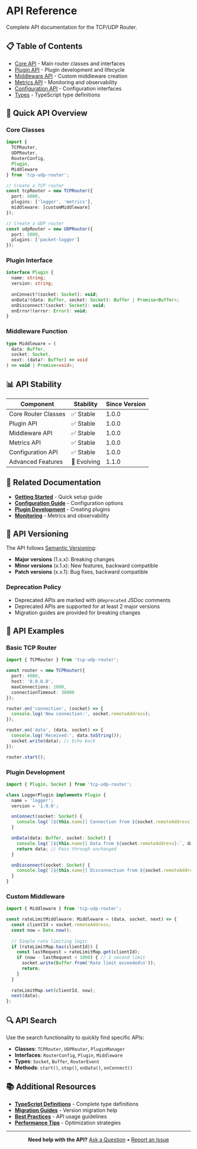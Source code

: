 # API Reference

Complete API documentation for the TCP/UDP Router.

## 📋 Table of Contents

- [Core API](./core.md) - Main router classes and interfaces
- [Plugin API](./plugins.md) - Plugin development and lifecycle
- [Middleware API](./middleware.md) - Custom middleware creation
- [Metrics API](./metrics.md) - Monitoring and observability
- [Configuration API](./configuration.md) - Configuration interfaces
- [Types](./types.md) - TypeScript type definitions

## 🚀 Quick API Overview

### Core Classes

```typescript
import { 
  TCPRouter, 
  UDPRouter, 
  RouterConfig, 
  Plugin, 
  Middleware 
} from 'tcp-udp-router';

// Create a TCP router
const tcpRouter = new TCPRouter({
  port: 4000,
  plugins: ['logger', 'metrics'],
  middleware: [customMiddleware]
});

// Create a UDP router
const udpRouter = new UDPRouter({
  port: 5000,
  plugins: ['packet-logger']
});
```

### Plugin Interface

```typescript
interface Plugin {
  name: string;
  version: string;
  
  onConnect?(socket: Socket): void;
  onData?(data: Buffer, socket: Socket): Buffer | Promise<Buffer>;
  onDisconnect?(socket: Socket): void;
  onError?(error: Error): void;
}
```

### Middleware Function

```typescript
type Middleware = (
  data: Buffer, 
  socket: Socket, 
  next: (data?: Buffer) => void
) => void | Promise<void>;
```

## 📊 API Stability

| Component | Stability | Since Version |
|-----------|-----------|---------------|
| Core Router Classes | ✅ Stable | 1.0.0 |
| Plugin API | ✅ Stable | 1.0.0 |
| Middleware API | ✅ Stable | 1.0.0 |
| Metrics API | ✅ Stable | 1.0.0 |
| Configuration API | ✅ Stable | 1.0.0 |
| Advanced Features | 🔄 Evolving | 1.1.0 |

## 🔗 Related Documentation

- **[Getting Started](../getting-started/quick-start.md)** - Quick setup guide
- **[Configuration Guide](../configuration/README.md)** - Configuration options
- **[Plugin Development](../plugins/development.md)** - Creating plugins
- **[Monitoring](../monitoring/README.md)** - Metrics and observability

## 📝 API Versioning

The API follows [Semantic Versioning](https://semver.org/):

- **Major versions** (1.x.x): Breaking changes
- **Minor versions** (x.1.x): New features, backward compatible
- **Patch versions** (x.x.1): Bug fixes, backward compatible

### Deprecation Policy

- Deprecated APIs are marked with `@deprecated` JSDoc comments
- Deprecated APIs are supported for at least 2 major versions
- Migration guides are provided for breaking changes

## 🧪 API Examples

### Basic TCP Router

```typescript
import { TCPRouter } from 'tcp-udp-router';

const router = new TCPRouter({
  port: 4000,
  host: '0.0.0.0',
  maxConnections: 1000,
  connectionTimeout: 30000
});

router.on('connection', (socket) => {
  console.log('New connection:', socket.remoteAddress);
});

router.on('data', (data, socket) => {
  console.log('Received:', data.toString());
  socket.write(data); // Echo back
});

router.start();
```

### Plugin Development

```typescript
import { Plugin, Socket } from 'tcp-udp-router';

class LoggerPlugin implements Plugin {
  name = 'logger';
  version = '1.0.0';

  onConnect(socket: Socket) {
    console.log(`[${this.name}] Connection from ${socket.remoteAddress}`);
  }

  onData(data: Buffer, socket: Socket) {
    console.log(`[${this.name}] Data from ${socket.remoteAddress}:`, data.toString());
    return data; // Pass through unchanged
  }

  onDisconnect(socket: Socket) {
    console.log(`[${this.name}] Disconnection from ${socket.remoteAddress}`);
  }
}
```

### Custom Middleware

```typescript
import { Middleware } from 'tcp-udp-router';

const rateLimitMiddleware: Middleware = (data, socket, next) => {
  const clientId = socket.remoteAddress;
  const now = Date.now();
  
  // Simple rate limiting logic
  if (rateLimitMap.has(clientId)) {
    const lastRequest = rateLimitMap.get(clientId);
    if (now - lastRequest < 1000) { // 1 second limit
      socket.write(Buffer.from('Rate limit exceeded\n'));
      return;
    }
  }
  
  rateLimitMap.set(clientId, now);
  next(data);
};
```

## 🔍 API Search

Use the search functionality to quickly find specific APIs:

- **Classes**: `TCPRouter`, `UDPRouter`, `PluginManager`
- **Interfaces**: `RouterConfig`, `Plugin`, `Middleware`
- **Types**: `Socket`, `Buffer`, `RouterEvent`
- **Methods**: `start()`, `stop()`, `onData()`, `onConnect()`

## 📚 Additional Resources

- **[TypeScript Definitions](./types.md)** - Complete type definitions
- **[Migration Guides](../migration/README.md)** - Version migration help
- **[Best Practices](../best-practices/README.md)** - API usage guidelines
- **[Performance Tips](../performance/README.md)** - Optimization strategies

---

<div align="center">

**Need help with the API?** [Ask a Question](https://github.com/your-org/tcp-udp-router/discussions) • [Report an Issue](https://github.com/your-org/tcp-udp-router/issues)

</div>